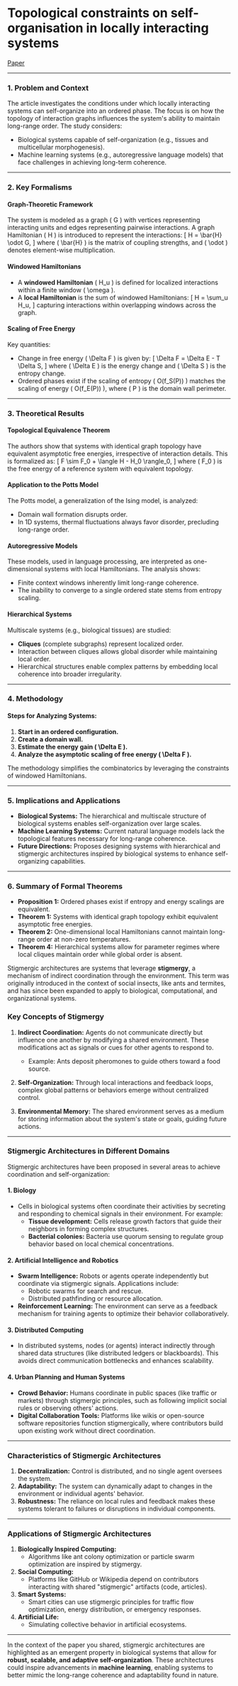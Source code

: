 # Topological constraints on self-organisation in locally interacting systems

[Paper](topological_constraints_on_self_organization.pdf)

---

### **1. Problem and Context**
The article investigates the conditions under which locally interacting systems can self-organize into an ordered phase. The focus is on how the topology of interaction graphs influences the system's ability to maintain long-range order. The study considers:
- Biological systems capable of self-organization (e.g., tissues and multicellular morphogenesis).
- Machine learning systems (e.g., autoregressive language models) that face challenges in achieving long-term coherence.

---

### **2. Key Formalisms**
#### **Graph-Theoretic Framework**
The system is modeled as a graph \( G \) with vertices representing interacting units and edges representing pairwise interactions. A graph Hamiltonian \( H \) is introduced to represent the interactions:
\[
H = \bar{H} \odot G,
\]
where \( \bar{H} \) is the matrix of coupling strengths, and \( \odot \) denotes element-wise multiplication.

#### **Windowed Hamiltonians**
- A **windowed Hamiltonian** \( H_u \) is defined for localized interactions within a finite window \( \omega \). 
- A **local Hamiltonian** is the sum of windowed Hamiltonians:
\[
H = \sum_u H_u,
\]
capturing interactions within overlapping windows across the graph.

#### **Scaling of Free Energy**
Key quantities:
- Change in free energy \( \Delta F \) is given by:
\[
\Delta F = \Delta E - T \Delta S,
\]
where \( \Delta E \) is the energy change and \( \Delta S \) is the entropy change.
- Ordered phases exist if the scaling of entropy \( O(f_S(P)) \) matches the scaling of energy \( O(f_E(P)) \), where \( P \) is the domain wall perimeter.

---

### **3. Theoretical Results**
#### **Topological Equivalence Theorem**
The authors show that systems with identical graph topology have equivalent asymptotic free energies, irrespective of interaction details. This is formalized as:
\[
F \sim F_0 + \langle H - H_0 \rangle_0,
\]
where \( F_0 \) is the free energy of a reference system with equivalent topology.

#### **Application to the Potts Model**
The Potts model, a generalization of the Ising model, is analyzed:
- Domain wall formation disrupts order.
- In 1D systems, thermal fluctuations always favor disorder, precluding long-range order.

#### **Autoregressive Models**
These models, used in language processing, are interpreted as one-dimensional systems with local Hamiltonians. The analysis shows:
- Finite context windows inherently limit long-range coherence.
- The inability to converge to a single ordered state stems from entropy scaling.

#### **Hierarchical Systems**
Multiscale systems (e.g., biological tissues) are studied:
- **Cliques** (complete subgraphs) represent localized order.
- Interaction between cliques allows global disorder while maintaining local order.
- Hierarchical structures enable complex patterns by embedding local coherence into broader irregularity.

---

### **4. Methodology**
#### Steps for Analyzing Systems:
1. **Start in an ordered configuration.**
2. **Create a domain wall.**
3. **Estimate the energy gain \( \Delta E \).**
4. **Analyze the asymptotic scaling of free energy \( \Delta F \).**

The methodology simplifies the combinatorics by leveraging the constraints of windowed Hamiltonians.

---

### **5. Implications and Applications**
- **Biological Systems:** The hierarchical and multiscale structure of biological systems enables self-organization over large scales.
- **Machine Learning Systems:** Current natural language models lack the topological features necessary for long-range coherence.
- **Future Directions:** Proposes designing systems with hierarchical and stigmergic architectures inspired by biological systems to enhance self-organizing capabilities.

---

### **6. Summary of Formal Theorems**
- **Proposition 1:** Ordered phases exist if entropy and energy scalings are equivalent.
- **Theorem 1:** Systems with identical graph topology exhibit equivalent asymptotic free energies.
- **Theorem 2:** One-dimensional local Hamiltonians cannot maintain long-range order at non-zero temperatures.
- **Theorem 4:** Hierarchical systems allow for parameter regimes where local cliques maintain order while global order is absent.

Stigmergic architectures are systems that leverage **stigmergy**, a mechanism of indirect coordination through the environment. This term was originally introduced in the context of social insects, like ants and termites, and has since been expanded to apply to biological, computational, and organizational systems.

### **Key Concepts of Stigmergy**
1. **Indirect Coordination:** Agents do not communicate directly but influence one another by modifying a shared environment. These modifications act as signals or cues for other agents to respond to.
   - Example: Ants deposit pheromones to guide others toward a food source.

2. **Self-Organization:** Through local interactions and feedback loops, complex global patterns or behaviors emerge without centralized control.

3. **Environmental Memory:** The shared environment serves as a medium for storing information about the system's state or goals, guiding future actions.

---

### **Stigmergic Architectures in Different Domains**
Stigmergic architectures have been proposed in several areas to achieve coordination and self-organization:

#### 1. **Biology**
   - Cells in biological systems often coordinate their activities by secreting and responding to chemical signals in their environment. For example:
     - **Tissue development:** Cells release growth factors that guide their neighbors in forming complex structures.
     - **Bacterial colonies:** Bacteria use quorum sensing to regulate group behavior based on local chemical concentrations.

#### 2. **Artificial Intelligence and Robotics**
   - **Swarm Intelligence:** Robots or agents operate independently but coordinate via stigmergic signals. Applications include:
     - Robotic swarms for search and rescue.
     - Distributed pathfinding or resource allocation.
   - **Reinforcement Learning:** The environment can serve as a feedback mechanism for training agents to optimize their behavior collaboratively.

#### 3. **Distributed Computing**
   - In distributed systems, nodes (or agents) interact indirectly through shared data structures (like distributed ledgers or blackboards). This avoids direct communication bottlenecks and enhances scalability.

#### 4. **Urban Planning and Human Systems**
   - **Crowd Behavior:** Humans coordinate in public spaces (like traffic or markets) through stigmergic principles, such as following implicit social rules or observing others' actions.
   - **Digital Collaboration Tools:** Platforms like wikis or open-source software repositories function stigmergically, where contributors build upon existing work without direct coordination.

---

### **Characteristics of Stigmergic Architectures**
1. **Decentralization:** Control is distributed, and no single agent oversees the system.
2. **Adaptability:** The system can dynamically adapt to changes in the environment or individual agents' behavior.
3. **Robustness:** The reliance on local rules and feedback makes these systems tolerant to failures or disruptions in individual components.

---

### **Applications of Stigmergic Architectures**
1. **Biologically Inspired Computing:**
   - Algorithms like ant colony optimization or particle swarm optimization are inspired by stigmergy.
2. **Social Computing:**
   - Platforms like GitHub or Wikipedia depend on contributors interacting with shared "stigmergic" artifacts (code, articles).
3. **Smart Systems:**
   - Smart cities can use stigmergic principles for traffic flow optimization, energy distribution, or emergency responses.
4. **Artificial Life:**
   - Simulating collective behavior in artificial ecosystems.

---

In the context of the paper you shared, stigmergic architectures are highlighted as an emergent property in biological systems that allow for **robust, scalable, and adaptive self-organization**. These architectures could inspire advancements in **machine learning**, enabling systems to better mimic the long-range coherence and adaptability found in nature.